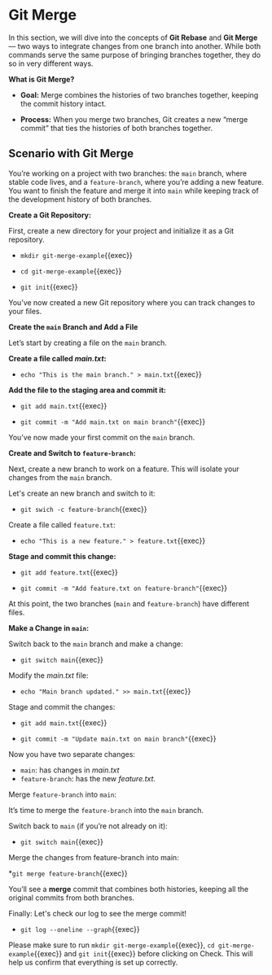 # Git Merge

In this section, we will dive into the concepts of **Git Rebase** and **Git Merge** — two ways to integrate changes from one branch into another. While both commands serve the same purpose of bringing branches together, they do so in very different ways.

**What is Git Merge?**

* **Goal:** Merge combines the histories of two branches together, keeping the commit history intact.

* **Process:** When you merge two branches, Git creates a new “merge commit” that ties the histories of both branches together.

## Scenario with Git Merge

You’re working on a project with two branches: the `main` branch, where stable code lives, and a `feature-branch`, where you’re adding a new feature. You want to finish the feature and merge it into `main` while keeping track of the development history of both branches.

**Create a Git Repository:**

First, create a new directory for your project and initialize it as a Git repository.

* `mkdir git-merge-example`{{exec}}

* `cd git-merge-example`{{exec}}

* `git init`{{exec}}

You’ve now created a new Git repository where you can track changes to your files.

**Create the `main` Branch and Add a File**

Let’s start by creating a file on the `main` branch.

**Create a file called *main.txt*:**

* `echo "This is the main branch." > main.txt`{{exec}}

**Add the file to the staging area and commit it:**

* `git add main.txt`{{exec}}

* `git commit -m "Add main.txt on main branch"`{{exec}}

You’ve now made your first commit on the `main` branch.

**Create and Switch to `feature-branch`:**

Next, create a new branch to work on a feature. This will isolate your changes from the `main` branch.

Let's create an new branch and switch to it:

* `git swich -c feature-branch`{{exec}}

Create a file called `feature.txt`:

* `echo "This is a new feature." > feature.txt`{{exec}}

**Stage and commit this change:**

* `git add feature.txt`{{exec}}

* `git commit -m "Add feature.txt on feature-branch"`{{exec}}

At this point, the two branches (`main` and `feature-branch`) have different files.

**Make a Change in `main`:**

Switch back to the `main` branch and make a change:

* `git switch main`{{exec}}

Modify the *main.txt* file:

* `echo "Main branch updated." >> main.txt`{{exec}}

Stage and commit the changes:

* `git add main.txt`{{exec}}

* `git commit -m "Update main.txt on main branch"`{{exec}}

Now you have two separate changes:

* `main`: has changes in *main.txt*
* `feature-branch`: has the new *feature.txt*.

Merge `feature-branch` into `main`:

It’s time to merge the `feature-branch` into the `main` branch.

Switch back to `main` (if you’re not already on it):

* `git switch main`{{exec}}

Merge the changes from feature-branch into main:

*`git merge feature-branch`{{exec}}

You’ll see a **merge** commit that combines both histories, keeping all the original commits from both branches.

Finally: Let's check our log to see the merge commit!

* `git log --oneline --graph`{{exec}} 

Please make sure to run `mkdir git-merge-example`{{exec}}, `cd git-merge-example`{{exec}} and `git init`{{exec}} before clicking on Check. This will help us confirm that everything is set up correctly.